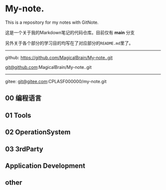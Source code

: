 # My-note.

This is a repository for my notes with GitNote.

这是一个关于我的Markdown笔记的代码仓库。目前仅有 **main** 分支

另外关于各个部分的学习目的均写在了对应部分的`README.md`里了。

----
github:
https://github.com/MagicalBrain/My-note..git

git@github.com:MagicalBrain/My-note..git

----
gitee:
git@gitee.com:CPLASF000000/my-note.git

## 00 编程语言

## 01 Tools

## 02 OperationSystem

## 03 3rdParty

## Application Development

## other
